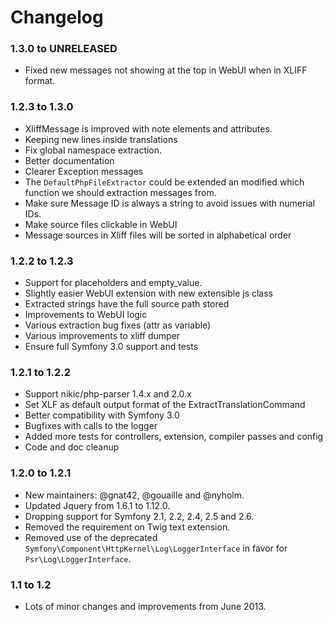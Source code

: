 # Changelog

### 1.3.0 to UNRELEASED

* Fixed new messages not showing at the top in WebUI when in XLIFF format. 

### 1.2.3 to 1.3.0

* XliffMessage is improved with note elements and attributes. 
* Keeping new lines inside translations
* Fix global namespace extraction.
* Better documentation
* Clearer Exception messages
* The `DefaultPhpFileExtractor` could be extended an modified which function we should extraction messages from.
* Make sure Message ID is always a string to avoid issues with numerial IDs. 
* Make source files clickable in WebUI
* Message sources in Xliff files will be sorted in alphabetical order 

### 1.2.2 to 1.2.3

* Support for placeholders and empty_value.
* Slightly easier WebUI extension with new extensible js class
* Extracted strings have the full source path stored
* Improvements to WebUI logic
* Various extraction bug fixes (attr as variable)
* Various improvements to xliff dumper
* Ensure full Symfony 3.0 support and tests

### 1.2.1 to 1.2.2

* Support nikic/php-parser 1.4.x and 2.0.x
* Set XLF as default output format of the ExtractTranslationCommand
* Better compatibility with Symfony 3.0
* Bugfixes with calls to the logger
* Added more tests for controllers, extension, compiler passes and config
* Code and doc cleanup 

### 1.2.0 to 1.2.1

* New maintainers: @gnat42, @gouaille and @nyholm.
* Updated Jquery from 1.6.1 to 1.12.0.
* Dropping support for Symfony 2.1, 2.2, 2.4, 2.5 and 2.6.
* Removed the requirement on Twig text extension.
* Removed use of the deprecated `Symfony\Component\HttpKernel\Log\LoggerInterface` in favor for `Psr\Log\LoggerInterface`. 

### 1.1 to 1.2

* Lots of minor changes and improvements from June 2013.
